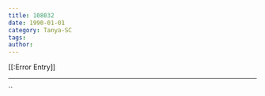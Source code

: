```yaml
---
title: 108032
date: 1990-01-01
category: Tanya-SC
tags: 
author: 
---
```


[[:Error Entry]]

---



``
